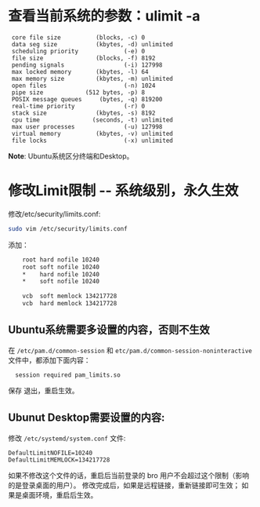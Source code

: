 # 查看当前系统的参数：ulimit -a 
```
 core file size          (blocks, -c) 0
 data seg size           (kbytes, -d) unlimited
 scheduling priority             (-e) 0
 file size               (blocks, -f) 8192
 pending signals                 (-i) 127998
 max locked memory       (kbytes, -l) 64
 max memory size         (kbytes, -m) unlimited
 open files                      (-n) 1024
 pipe size            (512 bytes, -p) 8
 POSIX message queues     (bytes, -q) 819200
 real-time priority              (-r) 0
 stack size              (kbytes, -s) 8192
 cpu time               (seconds, -t) unlimited
 max user processes              (-u) 127998
 virtual memory          (kbytes, -v) unlimited
 file locks                      (-x) unlimited
```

**Note**: Ubuntu系统区分终端和Desktop。

# 修改Limit限制 -- 系统级别，永久生效
修改/etc/security/limits.conf: 
```bash
sudo vim /etc/security/limits.conf 
```
 添加：
```bash
    root hard nofile 10240
    root soft nofile 10240
    *    hard nofile 10240
    *    soft nofile 10240
    
    vcb  soft memlock 134217728
    vcb  hard memlock 134217728
```

## Ubuntu系统需要多设置的内容，否则不生效 
在 ` /etc/pam.d/common-session ` 和 ` etc/pam.d/common-session-noninteractive `文件中，都添加下面内容：
```  
  session required pam_limits.so
```
保存 退出，重启生效。

## Ubunut Desktop需要设置的内容:
修改 ` /etc/systemd/system.conf ` 文件:
```
DefaultLimitNOFILE=10240
DefaultLimitMEMLOCK=134217728

```
如果不修改这个文件的话，重启后当前登录的 bro 用户不会超过这个限制（影响的是登录桌面的用户）。
修改完成后，如果是远程链接，重新链接即可生效； 如果是桌面环境，重启后生效。

